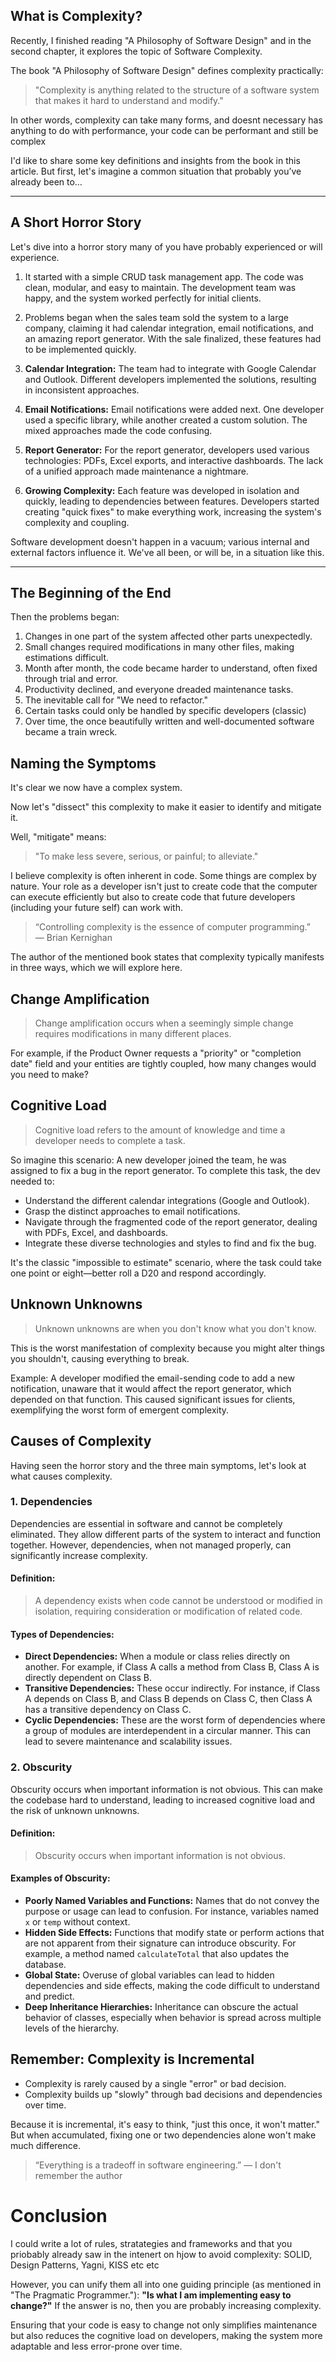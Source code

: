 
## What is Complexity?

Recently, I finished reading "A Philosophy of Software Design" and in the second chapter, it explores the topic of Software Complexity.   

The book "A Philosophy of Software Design" defines complexity practically:

> "Complexity is anything related to the structure of a software system that makes it hard to understand and modify."

In other words, complexity can take many forms, and doesnt necessary has anything to do with performance, your code can be performant and still be complex

I'd like to share some key definitions and insights from the book in this article. But first, let's imagine a common situation that probably you’ve already been to…

---
## A Short Horror Story

Let's dive into a horror story many of you have probably experienced or will experience.

1. It started with a simple CRUD task management app. The code was clean, modular, and easy to maintain. The development team was happy, and the system worked perfectly for initial clients.
    
2. Problems began when the sales team sold the system to a large company, claiming it had calendar integration, email notifications, and an amazing report generator. With the sale finalized, these features had to be implemented quickly.
    
3. **Calendar Integration:** The team had to integrate with Google Calendar and Outlook. Different developers implemented the solutions, resulting in inconsistent approaches.
    
4. **Email Notifications:** Email notifications were added next. One developer used a specific library, while another created a custom solution. The mixed approaches made the code confusing.
    
5. **Report Generator:** For the report generator, developers used various technologies: PDFs, Excel exports, and interactive dashboards. The lack of a unified approach made maintenance a nightmare.
    
6. **Growing Complexity:** Each feature was developed in isolation and quickly, leading to dependencies between features. Developers started creating "quick fixes" to make everything work, increasing the system's complexity and coupling.

Software development doesn't happen in a vacuum; various internal and external factors influence it. We've all been, or will be, in a situation like this.

---
## The Beginning of the End

Then the problems began:

1. Changes in one part of the system affected other parts unexpectedly.
2. Small changes required modifications in many other files, making estimations difficult.
3. Month after month, the code became harder to understand, often fixed through trial and error.
4. Productivity declined, and everyone dreaded maintenance tasks.
5. The inevitable call for "We need to refactor."
6. Certain tasks could only be handled by specific developers (classic)
7. Over time, the once beautifully written and well-documented software became a train wreck.

## Naming the Symptoms

It's clear we now have a complex system. 

Now let's "dissect" this complexity to make it easier to identify and mitigate it. 

Well, "mitigate" means:

> "To make less severe, serious, or painful; to alleviate."

I believe complexity is often inherent in code. Some things are complex by nature. Your role as a developer isn't just to create code that the computer can execute efficiently but also to create code that future developers (including your future self) can work with.

> “Controlling complexity is the essence of computer programming.”  
> — Brian Kernighan


The author of the mentioned book states that complexity typically manifests in three ways, which we will explore here.

## Change Amplification

> Change amplification occurs when a seemingly simple change requires modifications in many different places.

For example, if the Product Owner requests a "priority" or "completion date" field and your entities are tightly coupled, how many changes would you need to make?

## Cognitive Load

> Cognitive load refers to the amount of knowledge and time a developer needs to complete a task.

So imagine this scenario: A new developer joined the team, he was assigned to fix a bug in the report generator. To complete this task, the dev needed to:

- Understand the different calendar integrations (Google and Outlook).
- Grasp the distinct approaches to email notifications.
- Navigate through the fragmented code of the report generator, dealing with PDFs, Excel, and dashboards.
- Integrate these diverse technologies and styles to find and fix the bug.

It's the classic "impossible to estimate" scenario, where the task could take one point or eight—better roll a D20 and respond accordingly.

## Unknown Unknowns

> Unknown unknowns are when you don't know what you don't know.

This is the worst manifestation of complexity because you might alter things you shouldn't, causing everything to break.

Example: A developer modified the email-sending code to add a new notification, unaware that it would affect the report generator, which depended on that function. This caused significant issues for clients, exemplifying the worst form of emergent complexity.

## Causes of Complexity

Having seen the horror story and the three main symptoms, let's look at what causes complexity.

### 1. Dependencies

Dependencies are essential in software and cannot be completely eliminated. They allow different parts of the system to interact and function together. However, dependencies, when not managed properly, can significantly increase complexity.

#### Definition:

> A dependency exists when code cannot be understood or modified in isolation, requiring consideration or modification of related code.

#### Types of Dependencies:

- **Direct Dependencies:** When a module or class relies directly on another. For example, if Class A calls a method from Class B, Class A is directly dependent on Class B.
- **Transitive Dependencies:** These occur indirectly. For instance, if Class A depends on Class B, and Class B depends on Class C, then Class A has a transitive dependency on Class C.
- **Cyclic Dependencies:** These are the worst form of dependencies where a group of modules are interdependent in a circular manner. This can lead to severe maintenance and scalability issues.

### 2. Obscurity

Obscurity occurs when important information is not obvious. This can make the codebase hard to understand, leading to increased cognitive load and the risk of unknown unknowns.

#### Definition:

> Obscurity occurs when important information is not obvious.

#### Examples of Obscurity:

- **Poorly Named Variables and Functions:** Names that do not convey the purpose or usage can lead to confusion. For instance, variables named `x` or `temp` without context.
- **Hidden Side Effects:** Functions that modify state or perform actions that are not apparent from their signature can introduce obscurity. For example, a method named `calculateTotal` that also updates the database.
- **Global State:** Overuse of global variables can lead to hidden dependencies and side effects, making the code difficult to understand and predict.
- **Deep Inheritance Hierarchies:** Inheritance can obscure the actual behavior of classes, especially when behavior is spread across multiple levels of the hierarchy.

## Remember: Complexity is Incremental

- Complexity is rarely caused by a single "error" or bad decision.
- Complexity builds up "slowly" through bad decisions and dependencies over time.

Because it is incremental, it's easy to think, "just this once, it won't matter." But when accumulated, fixing one or two dependencies alone won't make much difference.

> “Everything is a tradeoff in software engineering.”
> — I don't remember the author

# Conclusion

I could  write a lot of rules, stratategies and frameworks and  that you priobably already saw in the intenert on hjow to avoid complexity: SOLID, Design Patterns, Yagni, KISS etc etc

However, you can unify them all into one guiding principle (as mentioned in "The Pragmatic Programmer."):  **"Is what I am implementing easy to change?"** If the answer is no, then you are probably increasing complexity. 

Ensuring that your code is easy to change not only simplifies maintenance but also reduces the cognitive load on developers, making the system more adaptable and less error-prone over time.


